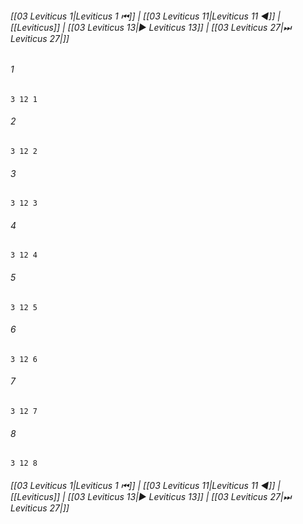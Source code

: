 
###### [[03 Leviticus 1|Leviticus 1 ⏮]] | [[03 Leviticus 11|Leviticus 11 ◀]] | [[Leviticus]] | [[03 Leviticus 13|▶ Leviticus 13]] | [[03 Leviticus 27|⏭ Leviticus 27|]]

###### 1
``` verse
3 12 1 
```
###### 2
``` verse
3 12 2 
```
###### 3
``` verse
3 12 3 
```
###### 4
``` verse
3 12 4 
```
###### 5
``` verse
3 12 5 
```
###### 6
``` verse
3 12 6 
```
###### 7
``` verse
3 12 7 
```
###### 8
``` verse
3 12 8 
```

###### [[03 Leviticus 1|Leviticus 1 ⏮]] | [[03 Leviticus 11|Leviticus 11 ◀]] | [[Leviticus]] | [[03 Leviticus 13|▶ Leviticus 13]] | [[03 Leviticus 27|⏭ Leviticus 27|]]


